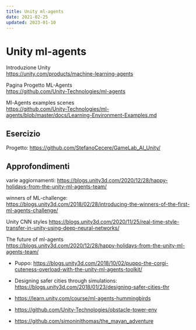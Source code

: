 ```yaml
---
title: Unity ml-agents
date: 2021-02-25
updated: 2023-01-10
---
```

# Unity ml-agents

Introduzione Unity  
<https://unity.com/products/machine-learning-agents>

Pagina Progetto ML-Agents  
<https://github.com/Unity-Technologies/ml-agents>

Ml-Agents examples scenes  
<https://github.com/Unity-Technologies/ml-agents/blob/master/docs/Learning-Environment-Examples.md>

## Esercizio

Progetto: <https://github.com/StefanoCecere/GameLab_AI_Unity/>

## Approfondimenti

varie aggiornamenti:
<https://blogs.unity3d.com/2020/12/28/happy-holidays-from-the-unity-ml-agents-team/>

winners of ML-challenge:
<https://blogs.unity3d.com/2018/02/28/introducing-the-winners-of-the-first-ml-agents-challenge/>

Unity CNN styles
<https://blogs.unity3d.com/2020/11/25/real-time-style-transfer-in-unity-using-deep-neural-networks/>

The future of ml-agents  
<https://blogs.unity3d.com/2020/12/28/happy-holidays-from-the-unity-ml-agents-team/>

- Puppo: <https://blogs.unity3d.com/2018/10/02/puppo-the-corgi-cuteness-overload-with-the-unity-ml-agents-toolkit/>

- Designing safer cities through simulations: <https://blogs.unity3d.com/2018/01/23/designing-safer-cities-thr>

- <https://learn.unity.com/course/ml-agents-hummingbirds>
- <https://github.com/Unity-Technologies/obstacle-tower-env>
- <https://github.com/simoninithomas/the_mayan_adventure>
